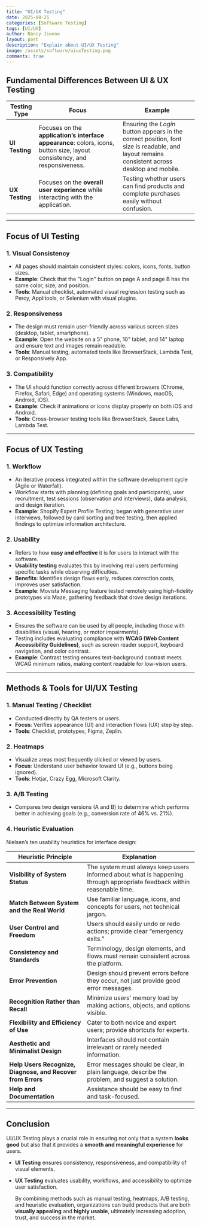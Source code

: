 ```yaml
---
title: "UI/UX Testing"
date: 2025-08-25
categories: [Software Testing]
tags: [UI/UX]
author: Nancy Jiwono
layout: post
description: "Explain about UI/UX Testing"
image: /assets/software/uiuxTesting.png
comments: true
---
```


## Fundamental Differences Between UI & UX Testing

| Testing Type | Focus | Example |
| --- | --- | --- |
| **UI Testing** | Focuses on the **application’s interface appearance**: colors, icons, button size, layout consistency, and responsiveness. | Ensuring the *Login* button appears in the correct position, font size is readable, and layout remains consistent across desktop and mobile. |
| **UX Testing** | Focuses on the **overall user experience** while interacting with the application. | Testing whether users can find products and complete purchases easily without confusion. |

---

## Focus of UI Testing

### 1. Visual Consistency

- All pages should maintain consistent styles: colors, icons, fonts, button sizes.
- **Example**: Check that the "Login" button on page A and page B has the same color, size, and position.
- **Tools**: Manual checklist, automated visual regression testing such as Percy, Applitools, or Selenium with visual plugins.

### 2. Responsiveness

- The design must remain user-friendly across various screen sizes (desktop, tablet, smartphone).
- **Example**: Open the website on a 5" phone, 10" tablet, and 14" laptop and ensure text and images remain readable.
- **Tools**: Manual testing, automated tools like BrowserStack, Lambda Test, or Responsively App.

### 3. Compatibility

- The UI should function correctly across different browsers (Chrome, Firefox, Safari, Edge) and operating systems (Windows, macOS, Android, iOS).
- **Example**: Check if animations or icons display properly on both iOS and Android.
- **Tools**: Cross-browser testing tools like BrowserStack, Sauce Labs, Lambda Test.

---

## Focus of UX Testing

### 1. Workflow

- An iterative process integrated within the software development cycle (Agile or Waterfall).
- Workflow starts with planning (defining goals and participants), user recruitment, test sessions (observation and interviews), data analysis, and design iteration.
- **Example**: Shopify Expert Profile Testing; began with generative user interviews, followed by card sorting and tree testing, then applied findings to optimize information architecture.

### 2. Usability

- Refers to how **easy and effective** it is for users to interact with the software.
- **Usability testing** evaluates this by involving real users performing specific tasks while observing difficulties.
- **Benefits**: Identifies design flaws early, reduces correction costs, improves user satisfaction.
- **Example**: Movista Messaging feature tested remotely using high-fidelity prototypes via Maze, gathering feedback that drove design iterations.

### 3. Accessibility Testing

- Ensures the software can be used by all people, including those with disabilities (visual, hearing, or motor impairments).
- Testing includes evaluating compliance with **WCAG (Web Content Accessibility Guidelines)**, such as screen reader support, keyboard navigation, and color contrast.
- **Example**: Contrast testing ensures text-background contrast meets WCAG minimum ratios, making content readable for low-vision users.

---

## Methods & Tools for UI/UX Testing

### 1. Manual Testing / Checklist

- Conducted directly by QA testers or users.
- **Focus**: Verifies appearance (UI) and interaction flows (UX) step by step.
- **Tools**: Checklist, prototypes, Figma, Zeplin.

### 2. Heatmaps

- Visualize areas most frequently clicked or viewed by users.
- **Focus**: Understand user behavior toward UI (e.g., buttons being ignored).
- **Tools**: Hotjar, Crazy Egg, Microsoft Clarity.

### 3. A/B Testing

- Compares two design versions (A and B) to determine which performs better in achieving goals (e.g., conversion rate of 46% vs. 21%).

### 4. Heuristic Evaluation

Nielsen’s ten usability heuristics for interface design:

| Heuristic Principle | Explanation |
| --- | --- |
| **Visibility of System Status** | The system must always keep users informed about what is happening through appropriate feedback within reasonable time. |
| **Match Between System and the Real World** | Use familiar language, icons, and concepts for users, not technical jargon. |
| **User Control and Freedom** | Users should easily undo or redo actions; provide clear “emergency exits.” |
| **Consistency and Standards** | Terminology, design elements, and flows must remain consistent across the platform. |
| **Error Prevention** | Design should prevent errors before they occur, not just provide good error messages. |
| **Recognition Rather than Recall** | Minimize users’ memory load by making actions, objects, and options visible. |
| **Flexibility and Efficiency of Use** | Cater to both novice and expert users; provide shortcuts for experts. |
| **Aesthetic and Minimalist Design** | Interfaces should not contain irrelevant or rarely needed information. |
| **Help Users Recognize, Diagnose, and Recover from Errors** | Error messages should be clear, in plain language, describe the problem, and suggest a solution. |
| **Help and Documentation** | Assistance should be easy to find and task-focused. |

---

## Conclusion

UI/UX Testing plays a crucial role in ensuring not only that a system **looks good** but also that it provides a **smooth and meaningful experience** for users.

- **UI Testing** ensures consistency, responsiveness, and compatibility of visual elements.
- **UX Testing** evaluates usability, workflows, and accessibility to optimize user satisfaction.
    
    By combining methods such as manual testing, heatmaps, A/B testing, and heuristic evaluation, organizations can build products that are both **visually appealing** and **highly usable**, ultimately increasing adoption, trust, and success in the market.